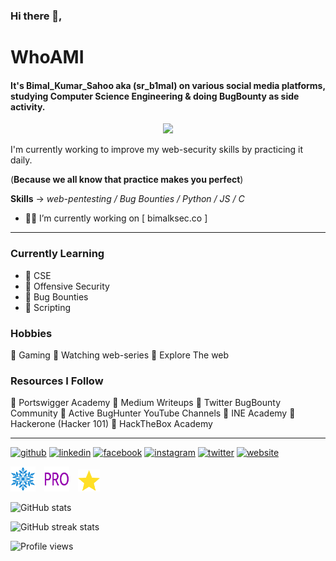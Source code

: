 ### Hi there 👋, 

# WhoAMI
#### It's Bimal_Kumar_Sahoo aka (sr_b1mal) on various social media platforms, studying Computer Science Engineering & doing BugBounty as side activity.

<div id="header" align="center">
  <img src="https://media.giphy.com/media/M9gbBd9nbDrOTu1Mqx/giphy.gif" width="200"/>
</div>

I'm currently working to improve my web-security skills by practicing it daily.

(**Because we all know that practice makes you perfect**)

**Skills** → *web-pentesting / Bug Bounties / Python / JS / C*

- 👩‍💻 I’m currently working on [ bimalksec.co ] 
___________________________________________________________________________________________________________________________________________________________________________

### Currently Learning 

- 🔰 CSE
- 🔰 Offensive Security 
- 🔰 Bug Bounties
- 🔰 Scripting 

### Hobbies

🔰 Gaming 
🔰 Watching web-series
🔰 Explore The web

### Resources I Follow

🔰 Portswigger Academy
🔰 Medium Writeups
🔰 Twitter BugBounty Community
🔰 Active BugHunter YouTube Channels
🔰 INE Academy
🔰 Hackerone (Hacker 101)
🔰 HackTheBox Academy
____________________________________________________________________________________________________________________________________________________________________________

[<img src='https://cdn.jsdelivr.net/npm/simple-icons@3.0.1/icons/github.svg' alt='github' height='20'>](https://github.com/srb1mal)  [<img src='https://cdn.jsdelivr.net/npm/simple-icons@3.0.1/icons/linkedin.svg' alt='linkedin' height='20'>](https://www.linkedin.com/in/bimal-kumar-sahoo-432296209//)  [<img src='https://cdn.jsdelivr.net/npm/simple-icons@3.0.1/icons/facebook.svg' alt='facebook' height='20'>](https://www.facebook.com/bimal.sahoo.1401)  [<img src='https://cdn.jsdelivr.net/npm/simple-icons@3.0.1/icons/instagram.svg' alt='instagram' height='20'>](https://www.instagram.com/sr_b1mal/)  [<img src='https://cdn.jsdelivr.net/npm/simple-icons@3.0.1/icons/twitter.svg' alt='twitter' height='20'>](https://twitter.com/sr_b1mal)  [<img src='https://cdn.jsdelivr.net/npm/simple-icons@3.0.1/icons/icloud.svg' alt='website' height='20'>](bimalksec.co)  

<a href='https://archiveprogram.github.com/'><img src='https://raw.githubusercontent.com/acervenky/animated-github-badges/master/assets/acbadge.gif' width='40' height='40'></a> <a href='https://github.com/pricing'><img src='https://raw.githubusercontent.com/acervenky/animated-github-badges/master/assets/pro.gif' width='40' height='40'></a> <a href='https://stars.github.com/'><img src='https://raw.githubusercontent.com/acervenky/animated-github-badges/master/assets/starbadge.gif' width='35' height='35'></a> 

![GitHub stats](https://github-readme-stats.vercel.app/api?username=srb1mal&show_icons=true)  

![GitHub streak stats](https://github-readme-streak-stats.herokuapp.com/?user=srb1mal)  

![Profile views](https://gpvc.arturio.dev/srb1mal)  
